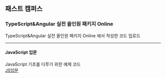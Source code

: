 ## 패스트 캠퍼스

### TypeScript&Angular 실전 올인원 패키지 Online

TypeScript&Angular 실전 올인원 패키지 Online 에서 작성한 코드 업로드

<hr>

#### JavaScript 입문
JavaScript 기초를 다루기 위한 예제 코드    
[JS입문](https://github.com/pennyyi97/study_fastcampus/tree/main/script_class, "코드 확인")

